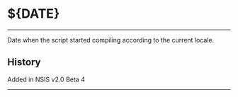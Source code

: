 # ${__DATE__}

---

Date when the script started compiling according to the current locale.

## History

Added in NSIS v2.0 Beta 4

---